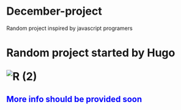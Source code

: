 # December-project
Random project inspired by javascript programers
<h1> Random project started by Hugo
  
  
![R (2)](https://user-images.githubusercontent.com/95444848/146618712-b7a8ae22-85ef-400f-825d-e7038ecc3e8b.png)

  
 <h2><font color="blue">More info should be provided soon
